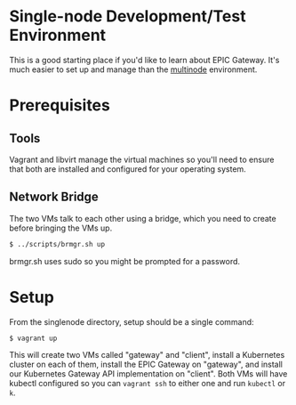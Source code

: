 # Single-node Development/Test Environment

This is a good starting place if you'd like to learn about EPIC Gateway.
It's much easier to set up and manage than the [multinode](../multinode/) environment.

# Prerequisites

## Tools

Vagrant and libvirt manage the virtual machines so you'll need to ensure that both are installed and configured for your operating system.

## Network Bridge

The two VMs talk to each other using a bridge, which you need to create before bringing the VMs up.

```sh
$ ../scripts/brmgr.sh up
```

brmgr.sh uses sudo so you might be prompted for a password.

# Setup

From the singlenode directory, setup should be a single command:

```sh
$ vagrant up
```

This will create two VMs called "gateway" and "client", install a Kubernetes cluster on each of them, install the EPIC Gateway on "gateway", and install our Kubernetes Gateway API implementation on "client".
Both VMs will have kubectl configured so you can `vagrant ssh` to either one and run `kubectl` or `k`.
